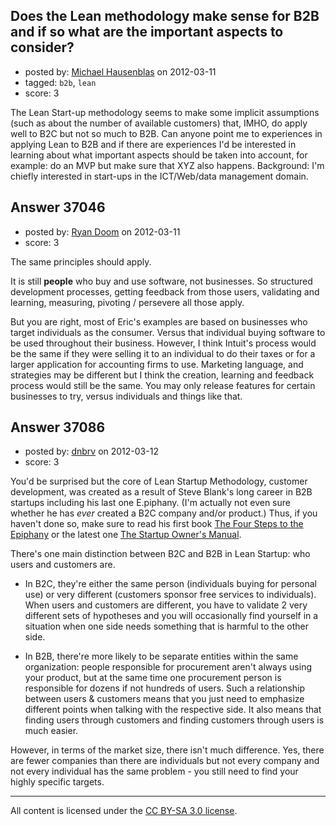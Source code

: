 ## Does the Lean methodology make sense for B2B and if so what are the important aspects to consider?

- posted by: [Michael Hausenblas](https://stackexchange.com/users/-1/16865-michael-hausenblas) on 2012-03-11
- tagged: `b2b`, `lean`
- score: 3

The Lean Start-up methodology seems to make some implicit assumptions (such as about the number of available customers) that, IMHO, do apply well to B2C but not so much to B2B. Can anyone point me to experiences in applying Lean to B2B and if there are experiences I'd be interested in learning about what important aspects should be taken into account, for example: do an MVP but make sure that XYZ also happens. Background: I'm chiefly interested in start-ups in the ICT/Web/data management domain.


## Answer 37046

- posted by: [Ryan Doom](https://stackexchange.com/users/-1/5655-ryan-doom) on 2012-03-11
- score: 3

The same principles should apply.

It is still **people** who buy and use software, not businesses. So structured development processes, getting feedback from those users, validating and learning, measuring, pivoting / persevere all those apply. 

But you are right, most of Eric's examples are based on businesses who target individuals as the consumer. Versus that individual buying software to be used throughout their business. However, I think Intuit's process would be the same if they were selling it to an individual to do their taxes or for a larger application for accounting firms to use.  Marketing language, and strategies may be different but I think the creation, learning and feedback process would still be the same.  You may only release features for certain businesses to try, versus individuals and things like that. 


## Answer 37086

- posted by: [dnbrv](https://stackexchange.com/users/-1/15284-dnbrv) on 2012-03-12
- score: 3

<p>You'd be surprised but the core of Lean Startup Methodology, customer development, was created as a result of Steve Blank's long career in B2B startups including his last one E.piphany. (I'm actually not even sure whether he has <em>ever</em> created a B2C company and/or product.) Thus, if you haven't done so, make sure to read his first book <a href="http://rads.stackoverflow.com/amzn/click/0976470705" rel="nofollow">The Four Steps to the Epiphany</a> or the latest one <a href="http://rads.stackoverflow.com/amzn/click/0984999302" rel="nofollow">The Startup Owner's Manual</a>.</p>

<p>There's one main distinction between B2C and B2B in Lean Startup: who users and customers are.</p>

<ul>
<li><p>In B2C, they're either the same person (individuals buying for personal use) or very different (customers sponsor free services to individuals). When users and customers are different, you have to validate 2 very different sets of hypotheses and you will occasionally find yourself in a situation when one side needs something that is harmful to the other side.</p></li>
<li><p>In B2B, there're more likely to be separate entities within the same organization: people responsible for procurement aren't always using your product, but at the same time one procurement person is responsible for dozens if not hundreds of users. Such a relationship between users &amp; customers means that you just need to emphasize different points when talking with the respective side. It also means that finding users through customers and finding customers through users is much easier.</p></li>
</ul>

<p>However, in terms of the market size, there isn't much difference. Yes, there are fewer companies than there are individuals but not every company and not every individual has the same problem - you still need to find your highly specific targets.</p>




---

All content is licensed under the [CC BY-SA 3.0 license](https://creativecommons.org/licenses/by-sa/3.0/).
